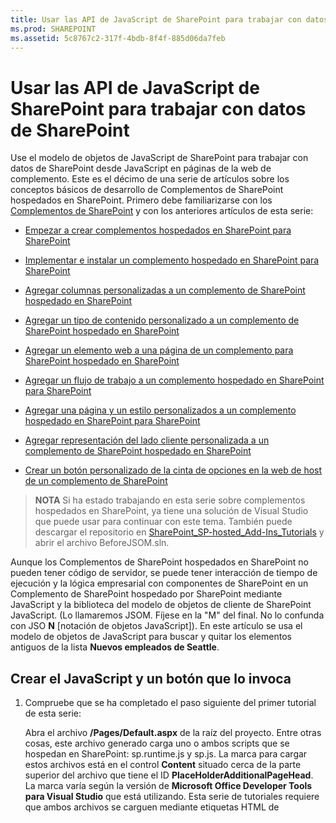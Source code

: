 ```yaml
---
title: Usar las API de JavaScript de SharePoint para trabajar con datos de SharePoint
ms.prod: SHAREPOINT
ms.assetid: 5c8767c2-317f-4bdb-8f4f-885d06da7feb
---
```



# Usar las API de JavaScript de SharePoint para trabajar con datos de SharePoint
Use el modelo de objetos de JavaScript de SharePoint para trabajar con datos de SharePoint desde JavaScript en páginas de la web de complemento.
Este es el décimo de una serie de artículos sobre los conceptos básicos de desarrollo de Complementos de SharePoint hospedados en SharePoint. Primero debe familiarizarse con los  [Complementos de SharePoint](sharepoint-add-ins.md) y con los anteriores artículos de esta serie:
  
    
    


-  [Empezar a crear complementos hospedados en SharePoint para SharePoint](get-started-creating-sharepoint-hosted-sharepoint-add-ins.md)
    
  
-  [Implementar e instalar un complemento hospedado en SharePoint para SharePoint](deploy-and-install-a-sharepoint-hosted-sharepoint-add-in.md)
    
  
-  [Agregar columnas personalizadas a un complemento de SharePoint hospedado en SharePoint](add-custom-columns-to-a-sharepoint-hostedsharepoint-add-in.md)
    
  
-  [Agregar un tipo de contenido personalizado a un complemento de SharePoint hospedado en SharePoint](add-a-custom-content-type-to-a-sharepoint-hostedsharepoint-add-in.md)
    
  
-  [Agregar un elemento web a una página de un complemento para SharePoint hospedado en SharePoint](add-a-web-part-to-a-page-in-a-sharepoint-hosted-sharepoint-add-in.md)
    
  
-  [Agregar un flujo de trabajo a un complemento hospedado en SharePoint para SharePoint](add-a-workflow-to-a-sharepoint-hosted-sharepoint-add-in.md)
    
  
-  [Agregar una página y un estilo personalizados a un complemento hospedado en SharePoint para SharePoint](add-a-custom-page-and-style-to-a-sharepoint-hosted-sharepoint-add-in.md)
    
  
-  [Agregar representación del lado cliente personalizada a un complemento de SharePoint hospedado en SharePoint](add-custom-client-side-rendering-to-a-sharepoint-hosted-sharepoint-add-in.md)
    
  
-  [Crear un botón personalizado de la cinta de opciones en la web de host de un complemento de SharePoint](create-a-custom-ribbon-button-in-the-host-web-of-a-sharepoint-add-in.md)
    
  

> **NOTA**
> Si ha estado trabajando en esta serie sobre complementos hospedados en SharePoint, ya tiene una solución de Visual Studio que puede usar para continuar con este tema. También puede descargar el repositorio en  [SharePoint_SP-hosted_Add-Ins_Tutorials](https://github.com/OfficeDev/SharePoint_SP-hosted_Add-Ins_Tutorials) y abrir el archivo BeforeJSOM.sln.
  
    
    

Aunque los Complementos de SharePoint hospedados en SharePoint no pueden tener código de servidor, se puede tener interacción de tiempo de ejecución y la lógica empresarial con componentes de SharePoint en un Complemento de SharePoint hospedado por SharePoint mediante JavaScript y la biblioteca del modelo de objetos de cliente de SharePoint JavaScript. (Lo llamaremos JSOM. Fíjese en la "M" del final. No lo confunda con JSO **N** [notación de objetos JavaScript]). En este artículo se usa el modelo de objetos de JavaScript para buscar y quitar los elementos antiguos de la lista **Nuevos empleados de Seattle**.
## Crear el JavaScript y un botón que lo invoca


1. Compruebe que se ha completado el paso siguiente del primer tutorial de esta serie: 
    
    Abra el archivo **/Pages/Default.aspx** de la raíz del proyecto. Entre otras cosas, este archivo generado carga uno o ambos scripts que se hospedan en SharePoint: sp.runtime.js y sp.js. La marca para cargar estos archivos está en el control **Content** situado cerca de la parte superior del archivo que tiene el ID **PlaceHolderAdditionalPageHead**. La marca varía según la versión de **Microsoft Office Developer Tools para Visual Studio** que está utilizando. Esta serie de tutoriales requiere que ambos archivos se carguen mediante etiquetas HTML de **<script>**, no con etiquetas de **<SharePoint:ScriptLink>**. Asegúrese de que las líneas siguientes están en el control **PlaceHolderAdditionalPageHead**,  *justo encima*  de la línea `<meta name="WebPartPageExpansion" content="full" />`:
    


 ```
  
<script type="text/javascript" src="/_layouts/15/sp.runtime.js"></script>
<script type="text/javascript" src="/_layouts/15/sp.js"></script> 

 ```


    A continuación, busque en el archivo cualquier otra marca que también permita cargar uno de estos archivos y quite la marca redundante. Guarde y cierre el archivo.
    
  
2. En el nodo **Scripts** del **Explorador de soluciones**, puede que ya haya un archivo Add-in.js. Si no lo hay, pero hay un App.js, haga clic con el botón derecho en App.js y cambie el nombre a Add-in.js. Si no hay un archivo Add-in.js ni App.js, cree uno con estos pasos:
    
1. Haga clic con el botón derecho en el nodo **Scripts** y elija **Agregar** > **Nuevo elemento** > **Web**.
    
  
2. Elija **Archivo JavaScript** y asígnele el nombreAdd-in.js.
    
  
3. Abra Add-in.js y elimine el contenido que tenga.
    
  
4. Agregue las siguientes líneas al archivo. Tenga en cuenta lo siguiente sobre este código:
    
  - La línea  `'use strict';` garantiza que el tiempo de ejecución de JavaScript en el explorador generará una excepción si sigue accidentalmente determinadas prácticas incorrectas en el JavaScript.
    
  
  - La variable  `clientContext` contiene un objeto **SP.ClientContext** que hace referencia al sitio web de SharePoint. Todo código JSOM empieza al crear o al obtener una referencia a un objeto de este tipo.
    
  
  - La variable  `employeeList` contiene una referencia a la instancia de lista **Nuevos empleados de Seattle**.
    
  
  - La variable  `completedItems` contiene los elementos de la lista que el script eliminará: los elementos cuyo campo **OrientationStage** esté establecido en **Completado**.
    
  

 ```
  
'use strict';

var clientContext = SP.ClientContext.get_current(); 
var employeeList = clientContext.get_web().get_lists().getByTitle('New Employees In Seattle'); 
var completedItems; 
 ```

5. Para reducir al mínimo los mensajes entre el explorador del cliente y el servidor de SharePoint, el JSOM usa un sistema de procesamiento por lotes. Solo una función, **SP.ClientContext.executeQueryAsync**, en realidad envía mensajes al servidor (y recibe respuestas). Las llamadas a las API del JSOM que llegan entre llamadas de **executeQueryAsync** se empaquetan y se envían al servidor en un lote la próxima vez que se llama a **executeQueryAsync**. Sin embargo, generalmente no es posible llamar a un método de un objeto JSOM a menos que el objeto se haya llevado al cliente en una llamada anterior de **executeQueryAsync**. El script va a llamar al método **SP.ListItem.deleteObject** de cada elemento completado en la lista, por lo que tiene que hacer dos llamadas de **executeQueryAsync**: una para obtener una colección de los elementos de lista completados y luego una segunda para procesar por lotes las llamadas de **deleteObject** y enviarlas al servidor para su ejecución.
    
    Por lo tanto, empiece por crear un método para obtener los elementos de lista desde el servidor. Agregue el siguiente código al archivo.
    


 ```
  
function purgeCompletedItems() {

   var camlQuery = new SP.CamlQuery(); 
   camlQuery.set_viewXml( 
         '<View><Query><Where><Eq>' + 
           '<FieldRef Name=\\'OrientationStage\\'/><Value Type=\\'Choice\\'>Completed</Value>' + 
         '</Eq></Where></Query></View>'); 
     completedItems = employeeList.getItems(camlQuery); 
}
 ```

6. Cuando se envían al servidor y se ejecutan allí estas líneas, crean una colección de elementos de lista, pero el script debe llevar esa colección al cliente. Esto se hace con una llamada a la función **SP.ClientContext.load**. Por lo tanto, agregue la siguiente línea al final del método.
    
 ```
  
clientContext.load(completedItems);
 ```

7. Agregue una llamada de **executeQueryAsync**. Este método tiene dos parámetros, los cuales son funciones de devolución de llamada. El primero se ejecuta si el servidor ejecuta correctamente todos los comandos del lote. El segundo se ejecuta si el servidor falla por cualquier motivo. Crearemos estas dos funciones en pasos posteriores. Agregue la siguiente línea al final del método.
    
 ```
  clientContext.executeQueryAsync(deleteCompletedItems, onGetCompletedItemsFail);
 ```

8. Por último, agregue la siguiente línea al final del método. Al devolver **false** al botón ASP.NET que llamará a la función, se cancela el comportamiento predeterminado de los botones ASP.NET, que es volver a cargar la página. Una recarga de la página provocaría una recarga del archivo Add-in.js. Esto, a su vez, reinicializaría el objeto `clientContext`. Si esta recarga se completa entre el momento en que **executeQueryAsync** envía su solicitud y el tiempo en que el servidor de SharePoint envía la respuesta, el objeto original `clientContext` ya no se encuentra para procesar la respuesta. La función se detendría sin que se ejecuten las devoluciones de llamada de confirmación o error. (El comportamiento exacto podría variar según el explorador).
    
 ```
  return false;
 ```

9. Agregue la siguiente función,  `deleteCompletedItems`, al archivo. Esta es la función que se ejecuta si la función  `purgeCompletedItems` es correcta. Tenga en cuenta lo siguiente sobre este código:
    
  - El método **SP.ListItem.get_id** devuelve el identificador del elemento de lista. Cada elemento de la matriz es un objeto **SP.ListItem**.
    
  
  - El método **SP.List.getItemById** devuelve el objeto **SP.ListItem** con el identificador especificado.
    
  
  - El método **SP.ListItem.deleteObject** marca el elemento de lista que se eliminará en el servidor cuando se realice la llamada de **executeQueryAsync**.
    
  
  - Los elementos de lista tienen que copiarse desde la colección que se envía desde el servidor a una matriz para poder eliminarlos. Si el script llamara al método **deleteObject** para cada elemento directamente en el bucle **while**, el JavaScript generaría un error notificando que se está modificando la longitud de la colección mientras la enumeración está en curso. El mensaje de error no es literalmente verdadero, porque el elemento no se elimina realmente de ningún sitio hasta que las llamadas de **deleteObject** se empaqueten y se envíen al servidor, pero el JSOM está diseñado para imitar las excepciones que se producirían en el servidor (donde el código no debe cambiar el tamaño de la colección mientras esta se está enumerando). Sin embargo, las matrices tienen un tamaño fijo, por lo que llamar a **deleteObject** en un elemento de una matriz elimina el elemento de la lista, pero no cambia el tamaño de la matriz.
    
  

 ```
  function deleteCompletedItems() {

    var itemArray = new Array();
    var listItemEnumerator = completedItems.getEnumerator();

    while (listItemEnumerator.moveNext()) {
        var item = listItemEnumerator.get_current();
        itemArray.push(item);
    }

    var i;
    for (i = 0; i < itemArray.length; i++) {
        employeeList.getItemById(itemArray[i].get_id()).deleteObject();
    }

    clientContext.executeQueryAsync(onDeleteCompletedItemsSuccess, onDeleteCompletedItemsFail);
}
 ```

10. Agregue la siguiente función,  `onDeleteCompletedItemsSuccess`, al archivo. Esta es la función que se ejecuta si se eliminan correctamente los elementos completados (o no hay elementos completados en la lista). La segunda línea,  `location.reload(true);`, hace que la página vuelva a cargarse desde el servidor. Es muy útil porque el elemento web de la vista de lista en la página aún muestra los elementos completados hasta que se actualice la página. (Se vuelve a cargar también el archivo Add-in.js, pero no causa problemas porque no lo hará de manera que interrumpa una función de JavaScript en curso).
    
 ```
  
function onDeleteCompletedItemsSuccess() {
    alert('Completed orientations have been deleted.');
    location.reload(true);
}
 ```

11. Agregue al archivo las dos funciones siguientes de devolución de llamada en caso de error.
    
 ```
  
// Failure callbacks

function onGetCompletedItemsFail(sender, args) {
    alert('Unable to get completed items. Error:' + args.get_message() + '\\n' + args.get_stackTrace());
}

function onDeleteCompletedItemsFail(sender, args) {
    alert('Unable to delete completed items. Error:' + args.get_message() + '\\n' + args.get_stackTrace());
}
 ```

12. Abra el archivo default.aspx y busque el elemento **asp:Content** con el identificador **PlaceHolderMain**.
    
  
13. Agregue el siguiente marcado entre el elemento **WebPartPages:WebPartZone** y el primero de los dos elementos **asp:Hyperlink**. Tenga en cuenta que el valor del controlador **OnClientClick** es `return purgeCompletedItems()` en lugar de simplemente `purgeCompletedItems()`. El  `false` que la función devuelve indica a ASP.NET que no vuelva a cargar la página.
    
 ```HTML
  
<p><asp:Button runat="server" OnClientClick="return purgeCompletedItems()"
  ID="purgecompleteditemsbutton" Text="Purge Completed Items" /></p>
 ```

14. Recompile el proyecto en Visual Studio.
    
  
15. Para minimizar la necesidad de establecer manualmente la **Fase de orientación** de elementos de lista enCompletada mientras se prueba el complemento, abra el archivo elements.xml de la instancia de lista **NewEmployeesInSeattle** (no elements.xml de la plantilla de lista **NewEmployeeOrientation**) y agregue el marcado  `<Field Name="OrientationStage">Completed</Field>` como último elemento secundario a uno o más de los elementos **Row**.
    
    El siguiente es un ejemplo del aspecto del elemento **Rows**.
    


 ```
  
<Rows>
  <Row>
    <Field Name="Title">Tom Higginbotham</Field>
    <Field Name="Division">Manufacturing</Field>
    <Field Name="OrientationStage">Completed</Field>
  </Row>
  <Row>
    <Field Name="Title">Satomi Hayakawa</Field>
    <Field Name="OrientationStage">Completed</Field>
  </Row>
  <Row>
    <Field Name="Title">Cassi Hicks</Field>
  </Row>
  <Row>
    <Field Name="Title">Lertchai Treetawatchaiwong</Field>
  </Row>
</Rows>
 ```


## Ejecutar y probar el complemento


  
    
    

1. Habilite los elementos emergentes en el explorador que Visual Studio usa durante la depuración.
    
  
2. Use la tecla F5 para implementar y ejecutar el complemento. Visual Studio realizará una instalación temporal del complemento en el sitio de SharePoint de prueba y ejecutará el complemento inmediatamente.
    
  
3. Se abre la página principal del complemento y hay uno o más elementos en la lista con **Fase de orientación** en **Completada**.
    
   **Lista antes de la purga de los elementos completados**

  

!\[La lista "Nuevos empleados de Seattle" con la columna "Fase de orientación" para los dos elementos establecida en Completada. Hay un botón etiquetado "Purgar elementos completados" debajo de la lista.](images/e5e4eef8-a218-4797-aabc-c52adbd2d96d.PNG)
  

  

  
4. Cuando se cargue por completo la página de inicio del complemento, elija el botón **Purgar elementos completados**. Si la operación se realiza correctamente (no obtiene ningún mensaje de error), todos los elementos **Completados** se eliminan y verá el cuadro de mensaje emergente **Las orientaciones completadas se eliminaron**.
    
  
5. Cierre la ventana emergente. La página se vuelve a cargar y los elementos **Completados** ya no están en el elemento web de vista de lista.
    
   **Lista después de la purga de los elementos completados**

  

!\[La lista "Nuevos empleados de Seattle" con dos elementos menos que antes y ninguno de ellos tiene completada "Fase de orientación".](images/a0330fad-1473-4fde-9df2-8be0b37df1a1.PNG)
  

  

  
6. Para terminar la sesión de depuración, cierre la ventana del explorador o detenga la depuración en Visual Studio. Cada vez que presione F5, Visual Studio retirará la versión anterior del complemento e instalará la más reciente.
    
  
7. Trabajará con este complemento y con la solución de Visual Studio en otros artículos, y se considera recomendable retirar el complemento una última vez cuando acabe de trabajar en él durante un tiempo. En el proyecto, haga clic con el botón derecho en el **Explorador de soluciones** y elija **Retirar**.
    
  

## 
<a name="Nextsteps"> </a>

En el siguiente artículo de esta serie, agregaremos JavaScript a una página en la web de complemento que funciona con los datos de SharePoint en la web de host:  [Trabajar con datos de web de host de JavaScript en la web de complemento](work-with-host-web-data-from-javascript-in-the-add-in-web.md).
  
    
    

